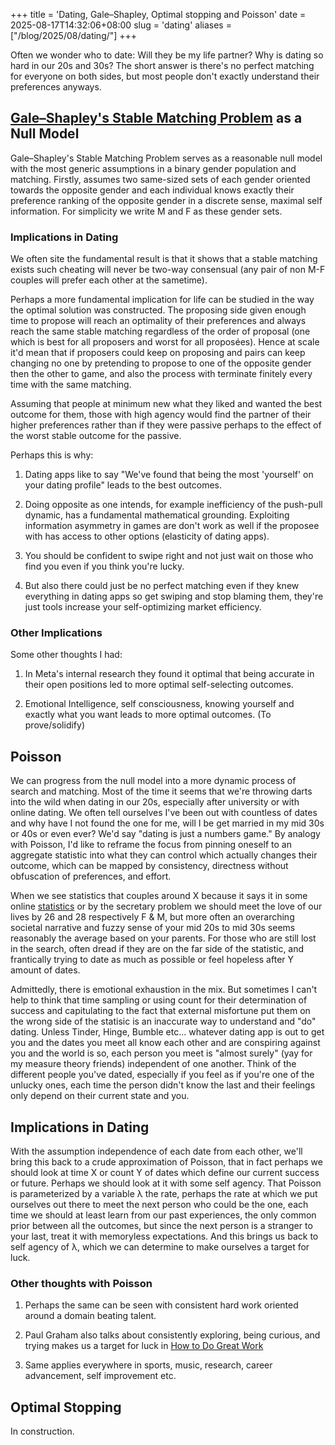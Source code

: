 +++
title = 'Dating, Gale–Shapley, Optimal stopping and Poisson'
date = 2025-08-17T14:32:06+08:00
slug = 'dating'
aliases = ["/blog/2025/08/dating/"]
+++

Often we wonder who to date: Will they be my life partner? Why is dating so hard in our 20s and 30s? The short answer is there's no perfect matching for everyone on both sides, but most people don't exactly understand their preferences anyways.

## [Gale–Shapley's Stable Matching Problem](https://en.wikipedia.org/wiki/Gale–Shapley_algorithm) as a Null Model

Gale–Shapley's Stable Matching Problem serves as a reasonable null model with the most generic assumptions in a binary gender population and matching. Firstly, assumes two same-sized sets of each gender oriented towards the opposite gender and each individual knows exactly their preference ranking of the opposite gender in a discrete sense, maximal self information. For simplicity we write M and F as these gender sets.

### Implications in Dating
We often site the fundamental result is that it shows that a stable matching exists such cheating will never be two-way consensual (any pair of non M-F couples will prefer each other at the sametime). 

Perhaps a more fundamental implication for life can be studied in the way the optimal solution was constructed. The proposing side given enough time to propose will reach an optimality of their preferences and always reach the same stable matching regardless of the order of proposal (one which is best for all proposers and worst for all proposées). Hence at scale it'd mean that if proposers could keep on proposing and pairs can keep changing no one by pretending to propose to one of the opposite gender then the other to game, and also the process with terminate finitely every time with the same matching.

Assuming that people at minimum new what they liked and wanted the best outcome for them, those with high agency would find the partner of their higher preferences rather than if they were passive perhaps to the effect of the worst stable outcome for the passive.

Perhaps this is why:

1) Dating apps like to say "We've found that being the most 'yourself' on your dating profile" leads to the best outcomes.

2) Doing opposite as one intends, for example inefficiency of the push-pull dynamic, has a fundamental mathematical grounding. Exploiting information asymmetry in games are don't work as well if the proposee with has access to other options (elasticity of dating apps).

3) You should be confident to swipe right and not just wait on those who find you even if you think you're lucky.

4) But also there could just be no perfect matching even if they knew everything in dating apps so get swiping and stop blaming them, they're just tools increase your self-optimizing market efficiency.


### Other Implications 

Some other thoughts I had:

1) In Meta's internal research they found it optimal that being accurate in their open positions led to more optimal self-selecting outcomes.

2) Emotional Intelligence, self consciousness, knowing yourself and exactly what you want leads to more optimal outcomes. (To prove/solidify)


## Poisson

We can progress from the null model into a more dynamic process of search and matching. Most of the time it seems that we're throwing darts into the wild when dating in our 20s, especially after university or with online dating. We often tell ourselves I've been out with countless of dates and why have I not found the one for me, will I be get married in my mid 30s or 40s or even ever? We'd say "dating is just a numbers game." By analogy with Poisson, I'd like to reframe the focus from pinning oneself to an aggregate statistic into what they can control which actually changes their outcome, which can be mapped by consistency, directness without obfuscation of preferences, and effort.

When we see statistics that couples around X because it says it in some online [statistics](https://en.wikipedia.org/wiki/List_of_countries_by_age_at_first_marriage) or by the secretary problem we should meet the love of our lives by 26 and 28 respectively F & M, but more often an overarching societal narrative and fuzzy sense of your mid 20s to mid 30s seems reasonably the average based on your parents. For those who are still lost in the search, often dread if they are on the far side of the statistic, and frantically trying to date as much as possible or feel hopeless after Y amount of dates.

Admittedly, there is emotional exhaustion in the mix. But sometimes I can't help to think that time sampling or using count for their determination of success and capitulating to the fact that external misfortune put them on the wrong side of the statisic is an inaccurate way to understand and "do" dating. Unless Tinder, Hinge, Bumble etc... whatever dating app is out to get you and the dates you meet all know each other and are conspiring against you and the world is so, each person you meet is "almost surely" (yay for my measure theory friends) independent of one another. Think of the different people you've dated, especially if you feel as if you're one of the unlucky ones, each time the person didn't know the last and their feelings only depend on their current state and you.

## Implications in Dating

With the assumption independence of each date from each other, we'll bring this back to a crude approximation of Poisson, that in fact perhaps we should look at time X or count Y of dates which define our current success or future. Perhaps we should look at it with some self agency. That Poisson is parameterized by a variable λ the rate, perhaps the rate at which we put ourselves out there to meet the next person who could be the one, each time we should at least learn from our past experiences, the only common prior between all the outcomes, but since the next person is a stranger to your last, treat it with memoryless expectations. And this brings us back to self agency of λ, which we can determine to make ourselves a target for luck.

### Other thoughts with Poisson

1) Perhaps the same can be seen with consistent hard work oriented around a domain beating talent.

2) Paul Graham also talks about consistently exploring, being curious, and trying makes us a target for luck in [How to Do Great Work](https://paulgraham.com/greatwork.html)

3) Same applies everywhere in sports, music, research, career advancement, self improvement etc.

## Optimal Stopping

In construction.